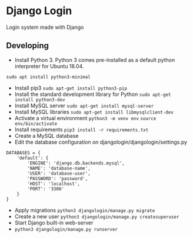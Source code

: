 # Django Login

Login system made with Django

## Developing

- Install Python 3. Python 3 comes pre-installed as a default python interpreter for Ubuntu 18.04.

``sudo apt install python3-minimal``

- Install pip3
``sudo apt-get install python3-pip``
- Install the standard development library for Python
``sudo apt-get install python3-dev``
- Install MySQL server
``sudo apt-get install mysql-server``
- Install MySQL libraries
``sudo apt-get install libmysqlclient-dev``
- Activate a virtual environment
``python3 -m venv env``
``source env/bin/activate``
- Install requirements
``pip3 install -r requirements.txt``
- Create a MySQL database
- Edit the database configuration on djangologin/djangologin/settings.py

```
DATABASES = {
    'default': {
        'ENGINE': 'django.db.backends.mysql',
        'NAME': 'database-name',
        'USER': 'database-user',
        'PASSWORD': 'password',
        'HOST': 'localhost',
        'PORT': '3306'
    }
}
```

- Apply migrations
``python3 djangologin/manage.py migrate``
- Create a new user
``python3 djangologin/manage.py createsuperuser``
- Start Django built-in web-server
- ``python3 djangologin/manage.py runserver``
